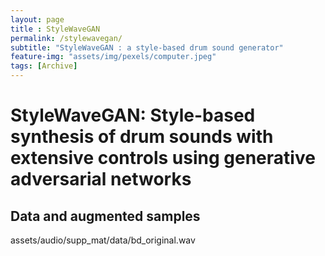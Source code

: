 ```yaml
--- 
layout: page
title : StyleWaveGAN 
permalink: /stylewavegan/
subtitle: "StyleWaveGAN : a style-based drum sound generator" 
feature-img: "assets/img/pexels/computer.jpeg"
tags: [Archive]
---
```


# StyleWaveGAN: Style-based synthesis of drum sounds with extensive	controls using generative adversarial networks

## Data and augmented samples

assets/audio/supp_mat/data/bd_original.wav


